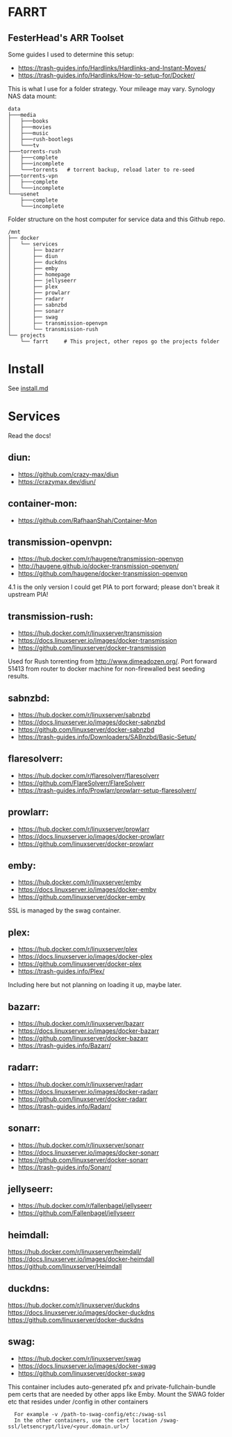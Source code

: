 # FARRT
## FesterHead's ARR Toolset

Some guides I used to determine this setup:
- https://trash-guides.info/Hardlinks/Hardlinks-and-Instant-Moves/
- https://trash-guides.info/Hardlinks/How-to-setup-for/Docker/

This is what I use for a folder strategy.  Your mileage may vary.
Synology NAS data mount:
```shell
data
├───media
│   ├───books
│   ├───movies
│   ├───music
│   ├───rush-bootlegs
│   └───tv
├───torrents-rush
│   ├───complete
│   ├───incomplete
│   └───torrents   # torrent backup, reload later to re-seed
├───torrents-vpn
│   ├───complete
│   └───incomplete
└───usenet
    ├───complete
    └───incomplete
```
Folder structure on the host computer for service data and this Github repo.
```shell
/mnt
├── docker
│   └── services
│       ├── bazarr
│       ├── diun
│       ├── duckdns
│       ├── emby
│       ├── homepage
│       ├── jellyseerr
│       ├── plex
│       ├── prowlarr
│       ├── radarr
│       ├── sabnzbd
│       ├── sonarr
│       ├── swag
│       ├── transmission-openvpn
│       └── transmission-rush
└── projects
    └── farrt     # This project, other repos go the projects folder
```

# Install
See [install.md](install.md)

# Services
Read the docs!

## diun:
- https://github.com/crazy-max/diun
- https://crazymax.dev/diun/

## container-mon:
- https://github.com/RafhaanShah/Container-Mon

## transmission-openvpn:
- https://hub.docker.com/r/haugene/transmission-openvpn
- http://haugene.github.io/docker-transmission-openvpn/
- https://github.com/haugene/docker-transmission-openvpn

4.1 is the only version I could get PIA to port forward; please don't break it upstream PIA!

## transmission-rush:
- https://hub.docker.com/r/linuxserver/transmission
- https://docs.linuxserver.io/images/docker-transmission
- https://github.com/linuxserver/docker-transmission

Used for Rush torrenting from http://www.dimeadozen.org/. Port forward 51413 from router to docker machine for non-firewalled best seeding results.

## sabnzbd:
- https://hub.docker.com/r/linuxserver/sabnzbd
- https://docs.linuxserver.io/images/docker-sabnzbd
- https://github.com/linuxserver/docker-sabnzbd
- https://trash-guides.info/Downloaders/SABnzbd/Basic-Setup/

## flaresolverr:
- https://hub.docker.com/r/flaresolverr/flaresolverr
- https://github.com/FlareSolverr/FlareSolverr
- https://trash-guides.info/Prowlarr/prowlarr-setup-flaresolverr/

## prowlarr:
- https://hub.docker.com/r/linuxserver/prowlarr
- https://docs.linuxserver.io/images/docker-prowlarr
- https://github.com/linuxserver/docker-prowlarr

## emby:
- https://hub.docker.com/r/linuxserver/emby
- https://docs.linuxserver.io/images/docker-emby
- https://github.com/linuxserver/docker-emby

SSL is managed by the swag container.

## plex:
- https://hub.docker.com/r/linuxserver/plex
- https://docs.linuxserver.io/images/docker-plex
- https://github.com/linuxserver/docker-plex
- https://trash-guides.info/Plex/

Including here but not planning on loading it up, maybe later.

## bazarr:
- https://hub.docker.com/r/linuxserver/bazarr
- https://docs.linuxserver.io/images/docker-bazarr
- https://github.com/linuxserver/docker-bazarr
- https://trash-guides.info/Bazarr/

## radarr:
- https://hub.docker.com/r/linuxserver/radarr
- https://docs.linuxserver.io/images/docker-radarr
- https://github.com/linuxserver/docker-radarr
- https://trash-guides.info/Radarr/

## sonarr:
- https://hub.docker.com/r/linuxserver/sonarr
- https://docs.linuxserver.io/images/docker-sonarr
- https://github.com/linuxserver/docker-sonarr
- https://trash-guides.info/Sonarr/

## jellyseerr:
- https://hub.docker.com/r/fallenbagel/jellyseerr
- https://github.com/Fallenbagel/jellyseerr

## heimdall:
https://hub.docker.com/r/linuxserver/heimdall/
https://docs.linuxserver.io/images/docker-heimdall
https://github.com/linuxserver/Heimdall

## duckdns:
https://hub.docker.com/r/linuxserver/duckdns
https://docs.linuxserver.io/images/docker-duckdns
https://github.com/linuxserver/docker-duckdns

## swag:
- https://hub.docker.com/r/linuxserver/swag
- https://docs.linuxserver.io/images/docker-swag
- https://github.com/linuxserver/docker-swag

This container includes auto-generated pfx and private-fullchain-bundle pem certs that are needed by other apps like Emby. Mount the SWAG folder etc that resides under /config in other containers
```shell
  For example -v /path-to-swag-config/etc:/swag-ssl
  In the other containers, use the cert location /swag-ssl/letsencrypt/live/<your.domain.url>/
```
